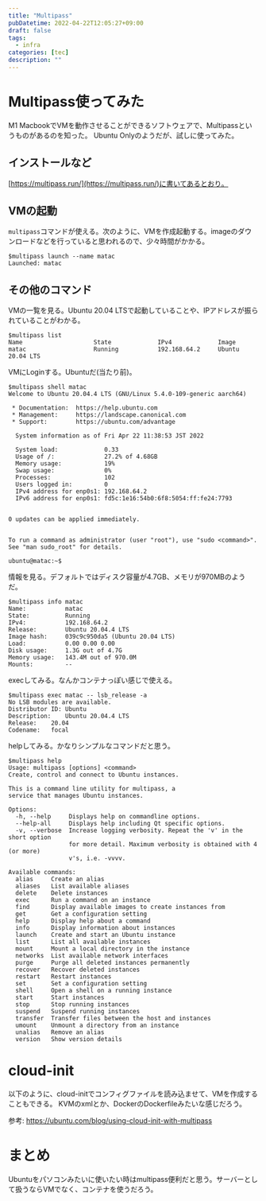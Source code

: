 ```yaml
---
title: "Multipass"
pubDatetime: 2022-04-22T12:05:27+09:00
draft: false
tags:
  - infra
categories: [tec]
description: ""
---
```


# Multipass使ってみた

M1 MacbookでVMを動作させることができるソフトウェアで、Multipassというものがあるのを知った。
Ubuntu Onlyのようだが、試しに使ってみた。

## インストールなど

[https://multipass.run/](https://multipass.run/)に書いてあるとおり。

## VMの起動

`multipass`コマンドが使える。次のように、VMを作成起動する。imageのダウンロードなどを行っていると思われるので、少々時間がかかる。

```
$multipass launch --name matac
Launched: matac
```

## その他のコマンド

VMの一覧を見る。Ubuntu 20.04 LTSで起動していることや、IPアドレスが振られていることがわかる。

```
$multipass list
Name                    State             IPv4             Image
matac                   Running           192.168.64.2     Ubuntu 20.04 LTS
```

VMにLoginする。Ubuntuだ(当たり前)。

```
$multipass shell matac
Welcome to Ubuntu 20.04.4 LTS (GNU/Linux 5.4.0-109-generic aarch64)

 * Documentation:  https://help.ubuntu.com
 * Management:     https://landscape.canonical.com
 * Support:        https://ubuntu.com/advantage

  System information as of Fri Apr 22 11:38:53 JST 2022

  System load:             0.33
  Usage of /:              27.2% of 4.68GB
  Memory usage:            19%
  Swap usage:              0%
  Processes:               102
  Users logged in:         0
  IPv4 address for enp0s1: 192.168.64.2
  IPv6 address for enp0s1: fd5c:1e16:54b0:6f8:5054:ff:fe24:7793


0 updates can be applied immediately.


To run a command as administrator (user "root"), use "sudo <command>".
See "man sudo_root" for details.

ubuntu@matac:~$
```

情報を見る。デフォルトではディスク容量が4.7GB、メモリが970MBのようだ。

```
$multipass info matac
Name:           matac
State:          Running
IPv4:           192.168.64.2
Release:        Ubuntu 20.04.4 LTS
Image hash:     039c9c950da5 (Ubuntu 20.04 LTS)
Load:           0.00 0.00 0.00
Disk usage:     1.3G out of 4.7G
Memory usage:   143.4M out of 970.0M
Mounts:         --
```

execしてみる。なんかコンテナっぽい感じで使える。

```
$multipass exec matac -- lsb_release -a
No LSB modules are available.
Distributor ID:	Ubuntu
Description:	Ubuntu 20.04.4 LTS
Release:	20.04
Codename:	focal
```

helpしてみる。かなりシンプルなコマンドだと思う。

```
$multipass help
Usage: multipass [options] <command>
Create, control and connect to Ubuntu instances.

This is a command line utility for multipass, a
service that manages Ubuntu instances.

Options:
  -h, --help     Displays help on commandline options.
  --help-all     Displays help including Qt specific options.
  -v, --verbose  Increase logging verbosity. Repeat the 'v' in the short option
                 for more detail. Maximum verbosity is obtained with 4 (or more)
                 v's, i.e. -vvvv.

Available commands:
  alias     Create an alias
  aliases   List available aliases
  delete    Delete instances
  exec      Run a command on an instance
  find      Display available images to create instances from
  get       Get a configuration setting
  help      Display help about a command
  info      Display information about instances
  launch    Create and start an Ubuntu instance
  list      List all available instances
  mount     Mount a local directory in the instance
  networks  List available network interfaces
  purge     Purge all deleted instances permanently
  recover   Recover deleted instances
  restart   Restart instances
  set       Set a configuration setting
  shell     Open a shell on a running instance
  start     Start instances
  stop      Stop running instances
  suspend   Suspend running instances
  transfer  Transfer files between the host and instances
  umount    Unmount a directory from an instance
  unalias   Remove an alias
  version   Show version details
```

# cloud-init

以下のように、cloud-initでコンフィグファイルを読み込ませて、VMを作成することもできる。
KVMのxmlとか、DockerのDockerfileみたいな感じだろう。

参考: https://ubuntu.com/blog/using-cloud-init-with-multipass

# まとめ

Ubuntuをパソコンみたいに使いたい時はmultipass便利だと思う。サーバーとして扱うならVMでなく、コンテナを使うだろう。
